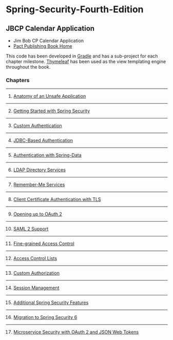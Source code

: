 # Spring-Security-Fourth-Edition

## JBCP Calendar Application

* Jim Bob CP Calendar Application
* [Pact Publishing Book Home](https://www.packtpub.com/application-development/spring-security-fourth-edition)

This code has been developed in [Gradle](http://gradle.org) and has a sub-project for each
chapter milestone.
[Thymeleaf](https://www.thymeleaf.org/) has been used as the view templating engine
throughout the book.


### Chapters

***

1. [Anatomy of an Unsafe Application](Chapter01/README.md)

***

2. [Getting Started with Spring Security](Chapter02/README.md)

***

3. [Custom Authentication](Chapter03/README.md)

***

4. [JDBC-Based Authentication](Chapter04/README.md)

***

5. [Authentication with Spring-Data](Chapter05/README.md)

***

6. [LDAP Directory Services](Chapter06/README.md)

***

7. [Remember-Me Services](Chapter07/README.md)

***

8. [Client Certificate Authentication with TLS](Chapter08/README.md)

***

9. [Opening up to OAuth 2](Chapter09/README.md)

***

10. [SAML 2 Support](Chapter10/README.md)

***
11. [Fine-grained Access Control](Chapter11/README.md)

***
12. [Access Control Lists](Chapter12/README.md)

***
13. [Custom Authorization](Chapter13/README.md)

***
14. [Session Management](Chapter14/README.md)

***
15. [Additional Spring Security Features](Chapter15/README.md)

***
16. [Migration to Spring Security 6](Chapter16/README.md)

***
17. [Microservice Security with OAuth 2 and JSON Web Tokens](Chapter17/README.md)